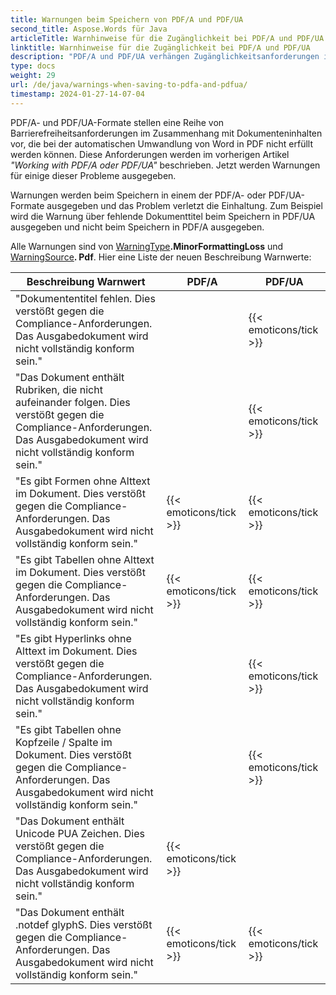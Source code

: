 ```yaml
---
title: Warnungen beim Speichern von PDF/A und PDF/UA
second_title: Aspose.Words für Java
articleTitle: Warnhinweise für die Zugänglichkeit bei PDF/A und PDF/UA
linktitle: Warnhinweise für die Zugänglichkeit bei PDF/A und PDF/UA
description: "PDF/A und PDF/UA verhängen Zugänglichkeitsanforderungen im Zusammenhang mit Dokumenteninhalten. Beim Speichern in PDF/A oder PDF/UA Java und das Problem verletzt die Einhaltung, eine Warnung wird ausgegeben."
type: docs
weight: 29
url: /de/java/warnings-when-saving-to-pdfa-and-pdfua/
timestamp: 2024-01-27-14-07-04
---
```


PDF/A- und PDF/UA-Formate stellen eine Reihe von Barrierefreiheitsanforderungen im Zusammenhang mit Dokumenteninhalten vor, die bei der automatischen Umwandlung von Word in PDF nicht erfüllt werden können. Diese Anforderungen werden im vorherigen Artikel *"Working with PDF/A oder PDF/UA"* beschrieben. Jetzt werden Warnungen für einige dieser Probleme ausgegeben.

Warnungen werden beim Speichern in einem der PDF/A- oder PDF/UA-Formate ausgegeben und das Problem verletzt die Einhaltung. Zum Beispiel wird die Warnung über fehlende Dokumenttitel beim Speichern in PDF/UA ausgegeben und nicht beim Speichern in PDF/A ausgegeben.

Alle Warnungen sind von [WarningType](https://reference.aspose.com/words/java/com.aspose.words/warningtype/)**.MinorFormattingLoss** und [WarningSource](https://reference.aspose.com/words/java/com.aspose.words/warningsource/)**. Pdf**. Hier eine Liste der neuen Beschreibung Warnwerte:

|  Beschreibung Warnwert |  PDF/A |  PDF/UA |
|  ------------------------------------------------------------  |  ----------------------  |  ----------------------  |
|  "Dokumententitel fehlen. Dies verstößt gegen die Compliance-Anforderungen. Das Ausgabedokument wird nicht vollständig konform sein." |                          |   {{< emoticons/tick >}}  |
|  "Das Dokument enthält Rubriken, die nicht aufeinander folgen. Dies verstößt gegen die Compliance-Anforderungen. Das Ausgabedokument wird nicht vollständig konform sein." |                          |   {{< emoticons/tick >}}  |
|  "Es gibt Formen ohne Alttext im Dokument. Dies verstößt gegen die Compliance-Anforderungen. Das Ausgabedokument wird nicht vollständig konform sein." |   {{< emoticons/tick >}}  |   {{< emoticons/tick >}}  |
|  "Es gibt Tabellen ohne Alttext im Dokument. Dies verstößt gegen die Compliance-Anforderungen. Das Ausgabedokument wird nicht vollständig konform sein." |   {{< emoticons/tick >}}  |   {{< emoticons/tick >}}  |
|  "Es gibt Hyperlinks ohne Alttext im Dokument. Dies verstößt gegen die Compliance-Anforderungen. Das Ausgabedokument wird nicht vollständig konform sein." |                          |   {{< emoticons/tick >}}  |
|  "Es gibt Tabellen ohne Kopfzeile / Spalte im Dokument. Dies verstößt gegen die Compliance-Anforderungen. Das Ausgabedokument wird nicht vollständig konform sein." |                          |   {{< emoticons/tick >}}  |
|  "Das Dokument enthält Unicode PUA Zeichen. Dies verstößt gegen die Compliance-Anforderungen. Das Ausgabedokument wird nicht vollständig konform sein." |   {{< emoticons/tick >}}  |                          |
|  "Das Dokument enthält .notdef glyphS. Dies verstößt gegen die Compliance-Anforderungen. Das Ausgabedokument wird nicht vollständig konform sein." |   {{< emoticons/tick >}}  |   {{< emoticons/tick >}}  |
